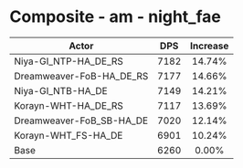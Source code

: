 # Composite - am - night_fae
| Actor | DPS | Increase |
|---|:---:|:---:|
|Niya-GI_NTP-HA_DE_RS|7182|14.74%|
|Dreamweaver-FoB-HA_DE_RS|7177|14.66%|
|Niya-GI_NTB-HA_DE|7149|14.21%|
|Korayn-WHT-HA_DE_RS|7117|13.69%|
|Dreamweaver-FoB_SB-HA_DE|7020|12.14%|
|Korayn-WHT_FS-HA_DE|6901|10.24%|
|Base|6260|0.00%|
